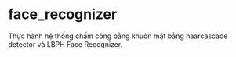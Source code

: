 # face_recognizer
Thực hành hệ thống chấm công bằng khuôn mặt bằng haarcascade detector và LBPH Face Recognizer. 
